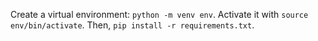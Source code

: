 Create a virtual environment: `python -m venv env`. Activate it with
`source env/bin/activate`. Then, `pip install -r requirements.txt`.
